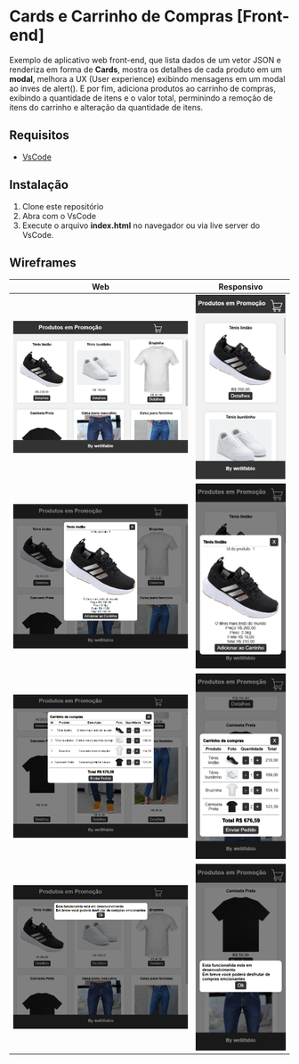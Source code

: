# Cards e Carrinho de Compras [Front-end]
Exemplo de aplicativo web front-end, que lista dados de um vetor JSON e renderiza em forma de **Cards**, mostra os detalhes de cada produto em um **modal**, melhora a UX (User experience) exibindo mensagens em um modal ao inves de alert(). E por fim, adiciona produtos ao carrinho de compras, exibindo a quantidade de itens e o valor total, perminindo a remoção de itens do carrinho e alteração da quantidade de itens.

## Requisitos
- [VsCode](https://code.visualstudio.com/)

## Instalação
1. Clone este repositório
2. Abra com o VsCode 
3. Execute o arquivo **index.html** no navegador ou via live server do VsCode.

## Wireframes
|Web|Responsivo|
|-|-|
|![Tela 01](./wireframes/wireframe1.png)|![Tela 01 responsiva](./wireframes/wireframe1r.png)|
|![Tela 02](./wireframes/wireframe2.png)|![Tela 02 responsiva](./wireframes/wireframe2r.png)|
|![Tela 03](./wireframes/wireframe3.png)|![Tela 03 responsiva](./wireframes/wireframe3r.png)|
|![Tela 04](./wireframes/wireframe4.png)|![Tela 04 responsiva](./wireframes/wireframe4r.png)|